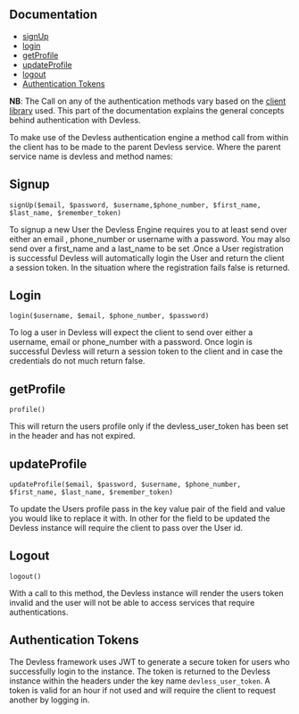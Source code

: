 ## Documentation

- [signUp](#signup)
- [login](#login)
- [getProfile](#getprofile)
- [updateProfile](#updateprofile)
- [logout](#logout)
- [Authentication Tokens](#token)

**NB**: The Call on any of the authentication methods vary based on the [client library](/docs/{{version}}/SDKs) used. This part of the documentation explains the general concepts behind authentication with Devless.

To make use of the Devless authentication engine a method call from within the client has to be made to the parent Devless service. Where the parent service name is devless and method names: 

      
<a name="signup"></a>
## Signup 

``signUp($email, $password, $username,$phone_number, $first_name, $last_name, $remember_token)``

To signup a new User the Devless Engine requires you to at least send over either an email , phone_number or username with a password. You may also send over a first_name and a last_name to be set .Once a User registration is successful Devless will automatically login the User and return the client a session token. In the situation where the registration fails false is returned. 


<a name="login"></a>
## Login

``login($username, $email, $phone_number, $password)``

To log a user in Devless will expect the client to send over either a username, email or phone_number with a password. Once login is successful Devless will return a session token to the client and in case the credentials do not much return false. 

<a name="getprofile"></a>
## getProfile 

``profile()``

This will return the users profile only if the devless_user_token has been set in the header and has not expired. 

<a name="updateprofile"></a>
## updateProfile 

``updateProfile($email, $password, $username,
            $phone_number, $first_name, $last_name, $remember_token)`` 

To update the Users profile pass in the key value pair of the field and value you would like to replace it with. In other for the field to be updated the Devless instance will require the client to pass over the User id.

<a name="logout"></a>
## Logout 

``logout()``  

With a call to this method, the Devless instance will render the users token invalid and the user will not be able to access services that require authentications.


<a name="token"></a>
## Authentication Tokens
The Devless framework uses JWT to generate a secure token for users who successfully login to the instance. The token is returned to the Devless instance within the headers under the key name ``devless_user_token``. A token is valid for an hour if not used and will  require the client to request another by logging in. 
